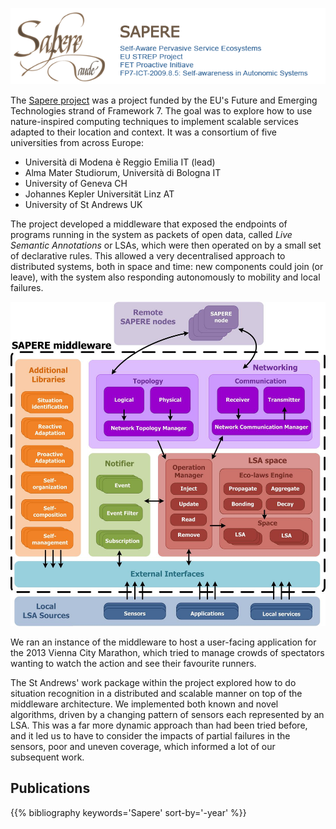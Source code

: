<!--
.. title: Sapere
.. slug: sapere
.. date: 2020-06-17 11:34:36 UTC+01:00
.. tags: self-* systems, autonomic computing, spatial computing, project, eu, live semantic annotations, lsa, ecolaws
.. category: research
.. previewimage: /images/sapere-logo.png
.. link:
.. description:
.. type: text
-->

![Sapere logo](/images/sapere-logo.png)

The [Sapere project](https://sites.google.com/site/sapereprojecteu/)
was a project funded by the EU's Future and Emerging Technologies
strand of Framework 7. The goal was to explore how to use
nature-inspired computing techniques to implement scalable services
adapted to their location and context. It was a consortium of five
universities from across Europe:

* Universit&agrave; di Modena &egrave; Reggio Emilia IT (lead)
* Alma Mater Studiorum, Universit&agrave; di Bologna IT
* University of Geneva CH
* Johannes Kepler Universit&auml;t Linz AT
* University of St Andrews UK

The project developed a middleware that exposed the endpoints of
programs running in the system as packets of open data, called *Live
Semantic Annotations* or LSAs, which were
then operated on by a small set of declarative rules. This allowed a
very decentralised approach to distributed systems, both in space and
time: new components could join (or leave), with the system also
responding autonomously to mobility and local failures.

![Sapere middleware architecture](/images/sapere-middleware.jpg)

We ran an instance of the middleware to host a user-facing
application for the 2013 Vienna City Marathon, which tried to manage
crowds of spectators wanting to watch the action and see their
favourite runners.

The St Andrews' work package within the project explored how to do
situation recognition in a distributed and scalable manner on top of
the middleware architecture. We implemented both known and novel
algorithms, driven by a changing pattern of sensors each represented
by an LSA. This was a far more dynamic approach than had been tried
before, and it led us to have to consider the impacts of partial
failures in the sensors, poor and uneven coverage, which informed a
lot of our subsequent work.


Publications
------------

{{% bibliography keywords='Sapere' sort-by='-year' %}}
